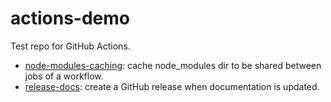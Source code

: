 # actions-demo

Test repo for GitHub Actions.

* [node-modules-caching](node-modules-caching/): cache node_modules dir to be shared between jobs of a workflow.
* [release-docs](release-docs/): create a GitHub release when documentation is updated.
